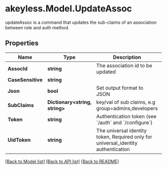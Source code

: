 # akeyless.Model.UpdateAssoc
updateAssoc is a command that updates the sub-claims of an association between role and auth method.

## Properties

Name | Type | Description | Notes
------------ | ------------- | ------------- | -------------
**AssocId** | **string** | The association id to be updated | 
**CaseSensitive** | **string** |  | [optional] 
**Json** | **bool** | Set output format to JSON | [optional] 
**SubClaims** | **Dictionary&lt;string, string&gt;** | key/val of sub claims, e.g group&#x3D;admins,developers | [optional] 
**Token** | **string** | Authentication token (see &#x60;/auth&#x60; and &#x60;/configure&#x60;) | [optional] 
**UidToken** | **string** | The universal identity token, Required only for universal_identity authentication | [optional] 

[[Back to Model list]](../README.md#documentation-for-models) [[Back to API list]](../README.md#documentation-for-api-endpoints) [[Back to README]](../README.md)

